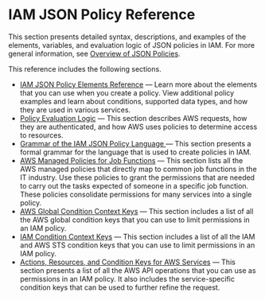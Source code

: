 # IAM JSON Policy Reference<a name="reference_policies"></a>

This section presents detailed syntax, descriptions, and examples of the elements, variables, and evaluation logic of JSON policies in IAM\. For more general information, see [Overview of JSON Policies](access_policies.md#access_policies-json)\.

This reference includes the following sections\.
+  [IAM JSON Policy Elements Reference](reference_policies_elements.md) — Learn more about the elements that you can use when you create a policy\. View additional policy examples and learn about conditions, supported data types, and how they are used in various services\. 
+ [Policy Evaluation Logic](reference_policies_evaluation-logic.md) — This section describes AWS requests, how they are authenticated, and how AWS uses policies to determine access to resources\. 
+ [Grammar of the IAM JSON Policy Language ](reference_policies_grammar.md) — This section presents a formal grammar for the language that is used to create policies in IAM\.
+ [AWS Managed Policies for Job Functions](access_policies_job-functions.md) — This section lists all the AWS managed policies that directly map to common job functions in the IT industry\. Use these policies to grant the permissions that are needed to carry out the tasks expected of someone in a specific job function\. These policies consolidate permissions for many services into a single policy\.
+ [AWS Global Condition Context Keys](reference_policies_condition-keys.md) — This section includes a list of all the AWS global condition keys that you can use to limit permissions in an IAM policy\.
+ [IAM Condition Context Keys](reference_policies_iam-condition-keys.md) — This section includes a list of all the IAM and AWS STS condition keys that you can use to limit permissions in an IAM policy\.
+ [Actions, Resources, and Condition Keys for AWS Services](reference_policies_actions-resources-contextkeys.md) — This section presents a list of all the AWS API operations that you can use as permissions in an IAM policy\. It also includes the service\-specific condition keys that can be used to further refine the request\.